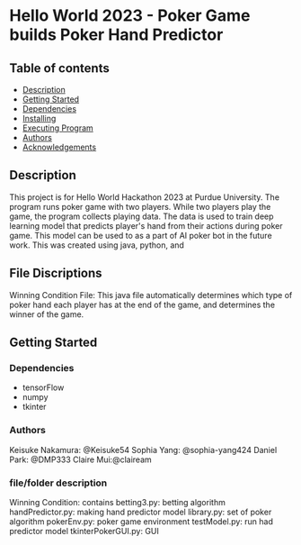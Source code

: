 # Hello World 2023 - Poker Game builds Poker Hand Predictor

## Table of contents
* [Description](#description)
* [Getting Started](#getting_started)
* [Dependencies](#dependencies)
* [Installing](#installing)
* [Executing Program](#executing_program)
* [Authors](#authors)
* [Acknowledgements](#acknowledgements)

## Description
This project is for Hello World Hackathon 2023 at Purdue University. The program runs poker game with two players. While two players play the game, the program collects playing data. The data is used to train deep learning model that predicts player's hand from their actions during poker game. This model can be used to as a part of AI poker bot in the future work. This was created using java, python, and


## File Discriptions
Winning Condition File:
This java file automatically determines which type of poker hand each player has at the end of the game, and determines the winner of the game. 
  

## Getting Started

  ### Dependencies
  * tensorFlow
  * numpy
  * tkinter

  ### Authors
  Keisuke Nakamura: @Keisuke54
  Sophia Yang: @sophia-yang424
  Daniel Park: @DMP333
  Claire Mui:@claiream

  ### file/folder description
  Winning Condition: contains
  betting3.py: betting algorithm 
  handPredictor.py: making hand predictor model 
  library.py: set of poker algorithm
  pokerEnv.py: poker game environment
  testModel.py: run had predictor model
  tkinterPokerGUI.py: GUI
